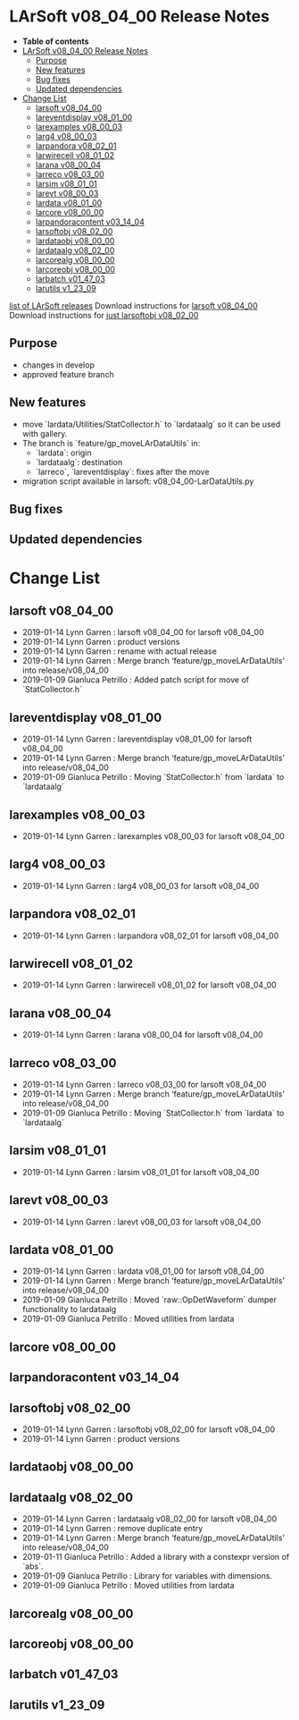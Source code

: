 LArSoft v08_04_00 Release Notes
======================================================================

-   **Table of contents**
-   [LArSoft v08_04_00 Release Notes](#LArSoft-v08_04_00-Release-Notes)
    -   [Purpose](#Purpose)
    -   [New features](#New-features)
    -   [Bug fixes](#Bug-fixes)
    -   [Updated dependencies](#Updated-dependencies)
-   [Change List](#Change-List)
    -   [larsoft v08_04_00](#larsoft-v08_04_00)
    -   [lareventdisplay v08_01_00](#lareventdisplay-v08_01_00)
    -   [larexamples v08_00_03](#larexamples-v08_00_03)
    -   [larg4 v08_00_03](#larg4-v08_00_03)
    -   [larpandora v08_02_01](#larpandora-v08_02_01)
    -   [larwirecell v08_01_02](#larwirecell-v08_01_02)
    -   [larana v08_00_04](#larana-v08_00_04)
    -   [larreco v08_03_00](#larreco-v08_03_00)
    -   [larsim v08_01_01](#larsim-v08_01_01)
    -   [larevt v08_00_03](#larevt-v08_00_03)
    -   [lardata v08_01_00](#lardata-v08_01_00)
    -   [larcore v08_00_00](#larcore-v08_00_00)
    -   [larpandoracontent v03_14_04](#larpandoracontent-v03_14_04)
    -   [larsoftobj v08_02_00](#larsoftobj-v08_02_00)
    -   [lardataobj v08_00_00](#lardataobj-v08_00_00)
    -   [lardataalg v08_02_00](#lardataalg-v08_02_00)
    -   [larcorealg v08_00_00](#larcorealg-v08_00_00)
    -   [larcoreobj v08_00_00](#larcoreobj-v08_00_00)
    -   [larbatch v01_47_03](#larbatch-v01_47_03)
    -   [larutils v1_23_09](#larutils-v1_23_09)

[list of LArSoft releases](LArSoft_release_list)
Download instructions for [larsoft v08_04_00](http://scisoft.fnal.gov/scisoft/bundles/larsoft/v08_04_00/larsoft-v08_04_00.html)
Download instructions for [just larsoftobj v08_02_00](http://scisoft.fnal.gov/scisoft/bundles/larsoftobj/v08_02_00/larsoftobj-v08_02_00.html)

Purpose
--------------------

-   changes in develop
-   approved feature branch

New features
------------------------------

-   move \`lardata/Utilities/StatCollector.h\` to \`lardataalg\` so it can be used with gallery.
-   The branch is \`feature/gp_moveLArDataUtils\` in:
    -   \`lardata\`: origin
    -   \`lardataalg\`: destination
    -   \`larreco\`, \`lareventdisplay\`: fixes after the move
-   migration script available in larsoft: v08_04_00-LarDataUtils.py

Bug fixes
------------------------

Updated dependencies
----------------------------------------------

Change List
============================

larsoft v08_04_00
------------------------------------------

-   2019-01-14 Lynn Garren : larsoft v08_04_00 for larsoft v08_04_00
-   2019-01-14 Lynn Garren : product versions
-   2019-01-14 Lynn Garren : rename with actual release
-   2019-01-14 Lynn Garren : Merge branch ‘feature/gp_moveLArDataUtils’ into release/v08_04_00
-   2019-01-09 Gianluca Petrillo : Added patch script for move of \`StatCollector.h\`

lareventdisplay v08_01_00
----------------------------------------------------------

-   2019-01-14 Lynn Garren : lareventdisplay v08_01_00 for larsoft v08_04_00
-   2019-01-14 Lynn Garren : Merge branch ‘feature/gp_moveLArDataUtils’ into release/v08_04_00
-   2019-01-09 Gianluca Petrillo : Moving \`StatCollector.h\` from \`lardata\` to \`lardataalg\`

larexamples v08_00_03
--------------------------------------------------

-   2019-01-14 Lynn Garren : larexamples v08_00_03 for larsoft v08_04_00

larg4 v08_00_03
--------------------------------------

-   2019-01-14 Lynn Garren : larg4 v08_00_03 for larsoft v08_04_00

larpandora v08_02_01
------------------------------------------------

-   2019-01-14 Lynn Garren : larpandora v08_02_01 for larsoft v08_04_00

larwirecell v08_01_02
--------------------------------------------------

-   2019-01-14 Lynn Garren : larwirecell v08_01_02 for larsoft v08_04_00

larana v08_00_04
----------------------------------------

-   2019-01-14 Lynn Garren : larana v08_00_04 for larsoft v08_04_00

larreco v08_03_00
------------------------------------------

-   2019-01-14 Lynn Garren : larreco v08_03_00 for larsoft v08_04_00
-   2019-01-14 Lynn Garren : Merge branch ‘feature/gp_moveLArDataUtils’ into release/v08_04_00
-   2019-01-09 Gianluca Petrillo : Moving \`StatCollector.h\` from \`lardata\` to \`lardataalg\`

larsim v08_01_01
----------------------------------------

-   2019-01-14 Lynn Garren : larsim v08_01_01 for larsoft v08_04_00

larevt v08_00_03
----------------------------------------

-   2019-01-14 Lynn Garren : larevt v08_00_03 for larsoft v08_04_00

lardata v08_01_00
------------------------------------------

-   2019-01-14 Lynn Garren : lardata v08_01_00 for larsoft v08_04_00
-   2019-01-14 Lynn Garren : Merge branch ‘feature/gp_moveLArDataUtils’ into release/v08_04_00
-   2019-01-09 Gianluca Petrillo : Moved \`raw::OpDetWaveform\` dumper functionality to lardataalg
-   2019-01-09 Gianluca Petrillo : Moved utilities from lardata

larcore v08_00_00
------------------------------------------

larpandoracontent v03_14_04
--------------------------------------------------------------

larsoftobj v08_02_00
------------------------------------------------

-   2019-01-14 Lynn Garren : larsoftobj v08_02_00 for larsoft v08_04_00
-   2019-01-14 Lynn Garren : product versions

lardataobj v08_00_00
------------------------------------------------

lardataalg v08_02_00
------------------------------------------------

-   2019-01-14 Lynn Garren : lardataalg v08_02_00 for larsoft v08_04_00
-   2019-01-14 Lynn Garren : remove duplicate entry
-   2019-01-14 Lynn Garren : Merge branch ‘feature/gp_moveLArDataUtils’ into release/v08_04_00
-   2019-01-11 Gianluca Petrillo : Added a library with a constexpr version of \`abs\`.
-   2019-01-09 Gianluca Petrillo : Library for variables with dimensions.
-   2019-01-09 Gianluca Petrillo : Moved utilities from lardata

larcorealg v08_00_00
------------------------------------------------

larcoreobj v08_00_00
------------------------------------------------

larbatch v01_47_03
--------------------------------------------

larutils v1_23_09
------------------------------------------
